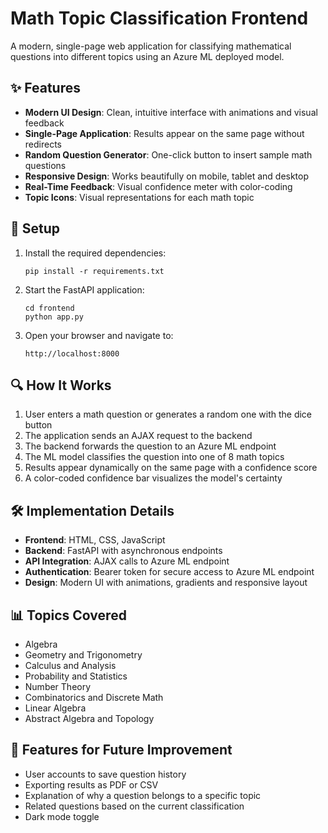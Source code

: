 # Math Topic Classification Frontend

A modern, single-page web application for classifying mathematical questions into different topics using an Azure ML deployed model.

## ✨ Features

- **Modern UI Design**: Clean, intuitive interface with animations and visual feedback
- **Single-Page Application**: Results appear on the same page without redirects
- **Random Question Generator**: One-click button to insert sample math questions
- **Responsive Design**: Works beautifully on mobile, tablet and desktop
- **Real-Time Feedback**: Visual confidence meter with color-coding
- **Topic Icons**: Visual representations for each math topic

## 🚀 Setup

1. Install the required dependencies:
   ```
   pip install -r requirements.txt
   ```

2. Start the FastAPI application:
   ```
   cd frontend
   python app.py
   ```

3. Open your browser and navigate to:
   ```
   http://localhost:8000
   ```

## 🔍 How It Works

1. User enters a math question or generates a random one with the dice button
2. The application sends an AJAX request to the backend
3. The backend forwards the question to an Azure ML endpoint
4. The ML model classifies the question into one of 8 math topics
5. Results appear dynamically on the same page with a confidence score
6. A color-coded confidence bar visualizes the model's certainty

## 🛠️ Implementation Details

- **Frontend**: HTML, CSS, JavaScript
- **Backend**: FastAPI with asynchronous endpoints
- **API Integration**: AJAX calls to Azure ML endpoint
- **Authentication**: Bearer token for secure access to Azure ML endpoint
- **Design**: Modern UI with animations, gradients and responsive layout

## 📊 Topics Covered

- Algebra
- Geometry and Trigonometry
- Calculus and Analysis
- Probability and Statistics
- Number Theory
- Combinatorics and Discrete Math
- Linear Algebra
- Abstract Algebra and Topology

## 🧩 Features for Future Improvement

- User accounts to save question history
- Exporting results as PDF or CSV
- Explanation of why a question belongs to a specific topic
- Related questions based on the current classification
- Dark mode toggle 